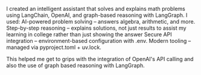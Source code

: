 I created an intelligent assistant that solves and explains math problems using LangChain, OpenAI, and graph-based reasoning with LangGraph.
I used:
AI-powered problem solving – answers algebra, arithmetic, and more.
Step-by-step reasoning – explains solutions, not just results to assist my learning in college rather than just showing the answer
Secure API integration – environment-based configuration with .env.
Modern tooling – managed via pyproject.toml + uv.lock.

This helped me get to grips with the integration of  OpenAI's API calling and also the use of graph based reasoning with LangGraph.
